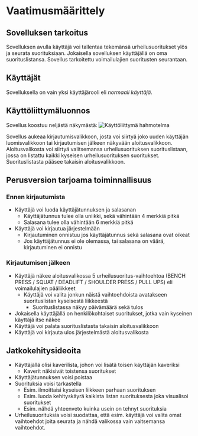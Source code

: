 # Vaatimusmäärittely

## Sovelluksen tarkoitus

Sovelluksen avulla käyttäjä voi tallentaa tekemänsä urheilusuoritukset ylös ja seurata suorituksiaan. Jokaisella sovelluksen käyttäjällä on oma suorituslistansa.
Sovellus tarkoitettu voimailulajien suoritusten seurantaan.

## Käyttäjät

Sovelluksella on vain yksi käyttäjärooli eli _normaali käyttäjä_.

## Käyttöliittymäluonnos

Sovellus koostuu neljästä näkymästä: 
![Käyttöliittymä hahmotelma](/kuvat/kayttoliittyma_hahmotelma.jpg)

Sovellus aukeaa kirjautumisvalikkoon, josta voi siirtyä joko uuden käyttäjän luomisvalikkoon tai kirjautumisen jälkeen näkyvään aloitusvalikkoon.
Aloitusvalikosta voi siirtyä valitsemansa urheilusuorituksen suorituslistaan, jossa on listattu kaikki kyseisen urheilusuorituksen suoritukset. Suorituslistasta pääsee takaisin aloitusvalikkoon.


## Perusversion tarjoama toiminnallisuus

### Ennen kirjautumista

- Käyttäjä voi luoda käyttäjätunnuksen ja salasanan
	- Käyttäjätunnus tulee olla uniikki, sekä vähintään 4 merkkiä pitkä
	- Salasana tulee olla vähintään 6 merkkiä pitkä
- Käyttäjä voi kirjautua järjestelmään
	- Kirjautuminen onnistuu jos käyttäjätunnus sekä salasana ovat oikeat
	- Jos käyttäjätunnus ei ole olemassa, tai salasana on väärä, kirjautuminen ei onnistu

### Kirjautumisen jälkeen

- Käyttäjä näkee aloitusvalikossa 5 urheilusuoritus-vaihtoehtoa (BENCH PRESS / SQUAT / DEADLIFT / SHOULDER PRESS / PULL UPS) eli voimailulajien pääliikkeet
	- Käyttäjä voi valita jonkun näistä vaihtoehdoista avatakseen suorituslistan kyseisestä liikkeestä
		- Suorituslistassa näkyy päivämäärä sekä tulos
- Jokaisella käyttäjällä on henkilökohtaiset suoritukset, jotka vain kyseinen käyttäjä itse näkee
- Käyttäjä voi palata suorituslistasta takaisin aloitusvalikkoon
- Käyttäjä voi kirjauta ulos järjestelmästä aloitusvalikosta

## Jatkokehitysideoita

- Käyttäjällä olisi kaverilista, johon voi lisätä toisen käyttäjän kaveriksi
	- Kaverit näkisivät toistensa suoritukset
- Käyttäjätunnuksen voisi poistaa
- Suorituksia voisi tarkastella
	- Esim. ilmoittaisi kyseisen liikkeen parhaan suorituksen
	- Esim. luoda kehityskäyrä kaikista listan suorituksesta joka visualisoi suoritukset
	- Esim. nähdä yhteenveto kuinka usein on tehnyt suorituksia
- Urheilusuorituksia voisi suodattaa, että esim. käyttäjä voi valita omat vaihtoehdot joita seurata ja nähdä valikossa vain vaitsemansa vaihtoehdot.

	

